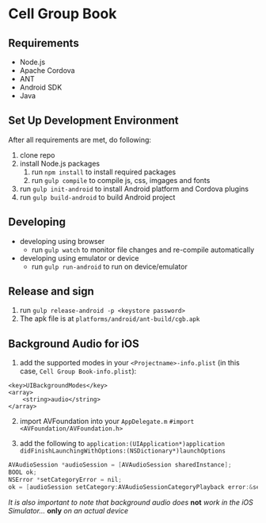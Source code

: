Cell Group Book
=========

## Requirements
- Node.js
- Apache Cordova
- ANT
- Android SDK
- Java

## Set Up Development Environment
After all requirements are met, do following:

1. clone repo
2. install Node.js packages
    1. run `npm install` to install required packages
    2. run `gulp compile` to compile js, css, imgages and fonts
3. run `gulp init-android` to install Android platform and Cordova plugins
4. run `gulp build-android` to build Android project
 
## Developing
- developing using browser
    - run `gulp watch` to monitor file changes and re-compile automatically
- developing using emulator or device
    - run `gulp run-android` to run on device/emulator

## Release and sign
1. run `gulp release-android -p <keystore password>`
2. The apk file is at `platforms/android/ant-build/cgb.apk`

## Background Audio for iOS
1. add the supported modes in your `<Projectname>-info.plist` (in this case, `Cell Group Book-info.plist`):
```
<key>UIBackgroundModes</key>
<array>
	<string>audio</string>
</array>
```
2. import AVFoundation into your `AppDelegate.m` `#import <AVFoundation/AVFoundation.h>`

3. add the following to `application:(UIApplication*)application didFinishLaunchingWithOptions:(NSDictionary*)launchOptions`

```objective-c
AVAudioSession *audioSession = [AVAudioSession sharedInstance];
BOOL ok;
NSError *setCategoryError = nil;
ok = [audioSession setCategory:AVAudioSessionCategoryPlayback error:&setCategoryError];
```

*It is also important to note that background audio does* **not** *work in the iOS Simulator...* **only** *on an actual device*
